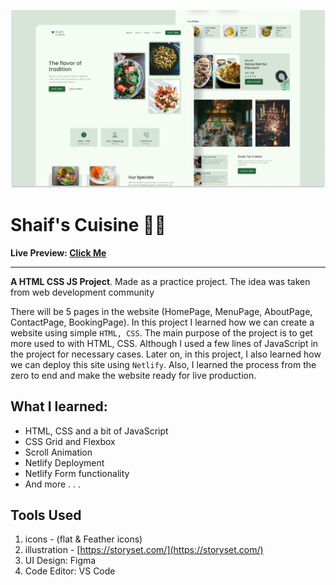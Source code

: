 ![](./readmeImg/banner.png)

# Shaif's Cuisine 👨‍🍳

**Live Preview: [Click Me](http://shaif-s-cuisine-restaurant.netlify.app)**

---

**A HTML CSS JS Project**. Made as a practice project. The idea was taken from web development community <br>

There will be 5 pages in the website (HomePage, MenuPage, AboutPage, ContactPage, BookingPage). In this project I learned how we can create a website using simple `HTML, CSS`. The main purpose of the project is to get more used to with HTML, CSS. Although I used a few lines of JavaScript in the project for necessary cases. Later on, in this project, I also learned how we can deploy this site using `Netlify`. Also, I learned the process from the zero to end and make the website ready for live production.

## What I learned:

- HTML, CSS and a bit of JavaScript
- CSS Grid and Flexbox
- Scroll Animation
- Netlify Deployment
- Netlify Form functionality
- And more . . .

## Tools Used

1. icons - (flat & Feather icons)
2. illustration - [https://storyset.com/](https://storyset.com/)
3. UI Design: Figma
4. Code Editor: VS Code